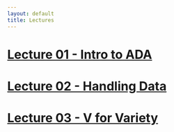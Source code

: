 ```yaml
---
layout: default
title: Lectures
---
```


# [Lecture 01 - Intro to ADA][lec1]
[lec1]: https://docs.google.com/presentation/d/1S9KrqBAh8SGrgK83IXPnQi1-odVT7_d5bR9DenSI9rE/edit#slide=id.p

# [Lecture 02 - Handling Data][lec2]
[lec2]: https://docs.google.com/presentation/d/1FBaekwCcwf6NDr44s-sPcn-dahVg5YNI095yZchkdpg/edit?usp=sharing

# [Lecture 03 - V for Variety][lec3]
[lec3]: https://docs.google.com/presentation/d/12B9Xd5uIT1RVw_o2c9H1c-0u50fV1-UdMHGa2aw71hI/edit?usp=sharing
